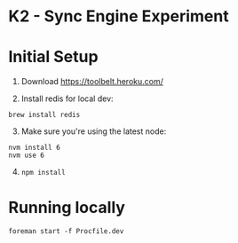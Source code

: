 # K2 - Sync Engine Experiment

# Initial Setup

1. Download https://toolbelt.heroku.com/

2. Install redis for local dev:

```
brew install redis
```

3. Make sure you're using the latest node:

```
nvm install 6
nvm use 6
```

4. `npm install`

# Running locally

```
foreman start -f Procfile.dev
```
